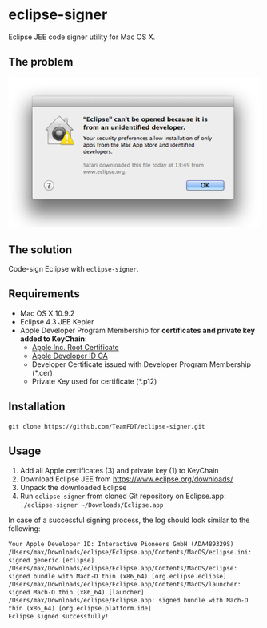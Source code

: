 # eclipse-signer

Eclipse JEE code signer utility for Mac OS X.

## The problem

![Unidentified Developer alert](apple-gatekeeper-unidentified-developer.png)

## The solution
Code-sign Eclipse with `eclipse-signer`.

## Requirements
- Mac OS X 10.9.2
- Eclipse 4.3 JEE Kepler
- Apple Developer Program Membership for __certificates and private key added to KeyChain__:
  - [Apple Inc. Root Certificate](http://www.apple.com/appleca/AppleIncRootCertificate.cer)
  - [Apple Developer ID CA](http://www.apple.com/certificateauthority/DeveloperIDCA.cer)
  - Developer Certificate issued with Developer Program Membership (*.cer)
  - Private Key used for certificate (*.p12)

## Installation
`git clone https://github.com/TeamFDT/eclipse-signer.git`

## Usage
1. Add all Apple certificates (3) and private key (1) to KeyChain
2. Download Eclipse JEE from https://www.eclipse.org/downloads/
3. Unpack the downloaded Eclipse
4. Run `eclipse-signer` from cloned Git repository on Eclipse.app:
`./eclipse-signer ~/Downloads/Eclipse.app`

In case of a successful signing process, the log should look similar to the following:
```none
Your Apple Developer ID: Interactive Pioneers GmbH (ADA489329S)
/Users/max/Downloads/eclipse/Eclipse.app/Contents/MacOS/eclipse.ini: signed generic [eclipse]
/Users/max/Downloads/eclipse/Eclipse.app/Contents/MacOS/eclipse: signed bundle with Mach-O thin (x86_64) [org.eclipse.eclipse]
/Users/max/Downloads/eclipse/Eclipse.app/Contents/MacOS/launcher: signed Mach-O thin (x86_64) [launcher]
/Users/max/Downloads/eclipse/Eclipse.app: signed bundle with Mach-O thin (x86_64) [org.eclipse.platform.ide]
Eclipse signed successfully!
```
